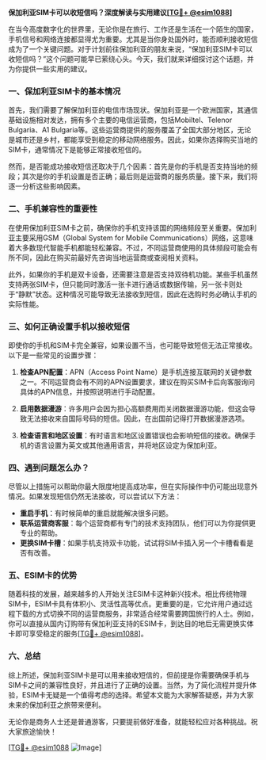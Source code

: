 **保加利亚SIM卡可以收短信吗？深度解读与实用建议[[TG💪+ @esim1088](https://t.me/s/esim1088)]**

在当今高度数字化的世界里，无论你是在旅行、工作还是生活在一个陌生的国家，手机信号和网络连接都显得尤为重要。尤其是当你身处国外时，能否顺利接收短信成为了一个关键问题。对于计划前往保加利亚的朋友来说，“保加利亚SIM卡可以收短信吗？”这个问题可能早已萦绕心头。今天，我们就来详细探讨这个话题，并为你提供一些实用的建议。

### 一、保加利亚SIM卡的基本情况

首先，我们需要了解保加利亚的电信市场现状。保加利亚是一个欧洲国家，其通信基础设施相对发达，拥有多个主要的电信运营商，包括Mobiltel、Telenor Bulgaria、A1 Bulgaria等。这些运营商提供的服务覆盖了全国大部分地区，无论是城市还是乡村，都能享受到稳定的移动网络服务。因此，如果你选择购买当地的SIM卡，通常情况下是能够正常接收短信的。

然而，是否能成功接收短信还取决于几个因素：首先是你的手机是否支持当地的频段；其次是你的手机设置是否正确；最后则是运营商的服务质量。接下来，我们将逐一分析这些影响因素。

### 二、手机兼容性的重要性

在使用保加利亚SIM卡之前，确保你的手机支持该国的网络频段至关重要。保加利亚主要采用GSM（Global System for Mobile Communications）网络，这意味着大多数现代智能手机都能轻松兼容。不过，不同运营商使用的具体频段可能会有所不同，因此在购买前最好先咨询当地运营商或查阅相关资料。

此外，如果你的手机是双卡设备，还需要注意是否支持双待机功能。某些手机虽然支持两张SIM卡，但只能同时激活一张卡进行通话或数据传输，另一张卡则处于“静默”状态。这种情况可能导致无法接收到短信，因此在选购时务必确认手机的实际性能。

### 三、如何正确设置手机以接收短信

即使你的手机和SIM卡完全兼容，如果设置不当，也可能导致短信无法正常接收。以下是一些常见的设置步骤：

1. **检查APN配置**：APN（Access Point Name）是手机连接互联网的关键参数之一。不同运营商会有不同的APN设置要求，建议在购买SIM卡后向客服询问具体的APN信息，并按照说明进行手动配置。
   
2. **启用数据漫游**：许多用户会因为担心高额费用而关闭数据漫游功能，但这会导致无法接收来自国际号码的短信。因此，在出国前记得打开数据漫游选项。

3. **检查语言和地区设置**：有时语言和地区设置错误也会影响短信的接收。确保手机的语言设置为英文或其他通用语言，并将地区设定为保加利亚。

### 四、遇到问题怎么办？

尽管以上措施可以帮助你最大限度地提高成功率，但在实际操作中仍可能出现意外情况。如果发现短信仍然无法接收，可以尝试以下方法：

- **重启手机**：有时候简单的重启就能解决很多问题。
- **联系运营商客服**：每个运营商都有专门的技术支持团队，他们可以为你提供更专业的帮助。
- **更换SIM卡槽**：如果手机支持双卡功能，试试将SIM卡插入另一个卡槽看看是否有改善。

### 五、ESIM卡的优势

随着科技的发展，越来越多的人开始关注ESIM卡这种新兴技术。相比传统物理SIM卡，ESIM卡具有体积小、灵活性高等优点。更重要的是，它允许用户通过远程下载的方式切换不同的运营商服务，非常适合经常需要跨国旅行的人士。例如，你可以直接从国内订购带有保加利亚支持的ESIM卡，到达目的地后无需更换实体卡即可享受稳定的服务[[TG💪+ @esim1088](https://t.me/s/esim1088)]。

### 六、总结

综上所述，保加利亚SIM卡是可以用来接收短信的，但前提是你需要确保手机与SIM卡之间的兼容性良好，并且进行了正确的设置。当然，为了简化流程并提升体验，ESIM卡无疑是一个值得考虑的选择。希望本文能为大家解答疑惑，并为大家未来的保加利亚之旅带来便利。

无论你是商务人士还是普通游客，只要提前做好准备，就能轻松应对各种挑战。祝大家旅途愉快！

[[TG💪+ @esim1088](https://t.me/s/esim1088) ![Image](https://i.postimg.cc/4NQfJmqS/Snipaste-2025-05-13-00-14-12.png)]